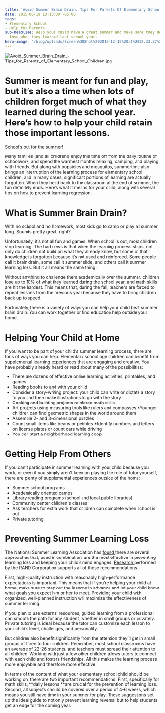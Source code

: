 ```yaml
---
title: 'Avoid Summer Brain Drain: Tips For Parents Of Elementary School Children'
date: 2015-06-19 13:13:00 -05:00
tags:
- Elementary School
- Help for Parents
sub-headline: Help your child have a great summer and make sure they don’t they don’t
  lose what they learned last school year.
hero-image: "/blog/uploads/Screen%20Shot%202016-12-15%20at%2012.33.37%20PM%20(1).png"
---
```


![Avoid_Summer_Brain_Drain_-Tips_for_Parents_of_Elementary_School_Children.jpg](/blog/uploads/Avoid_Summer_Brain_Drain_-Tips_for_Parents_of_Elementary_School_Children.jpg)

# Summer is meant for fun and play, but it’s also a time when lots of children forget much of what they learned during the school year. Here’s how to help your child retain those important lessons.

School’s out for the summer!

Many families (and all children!) enjoy this time off from the daily routine of schoolwork, and spend the warmest months relaxing, camping, and playing with friends. But along with popsicles and mosquitos, summertime also brings an interruption of the learning process for elementary school children, and in many cases, significant portions of learning are actually forgotten. When they head back to the classroom at the end of summer, the fun definitely ends. Here’s what it means for your child, along with several tips on how to prevent learning regression.

# What is Summer Brain Drain?

With no school and no homework, most kids go to camp or play all summer long. Sounds pretty great, right?

Unfortunately, it’s not all fun and games. When school is out, most children stop learning. The bad news is that when the learning process stops, not only do children not build on what they already know, but some of that knowledge is forgotten because it’s not used and reinforced. Some people call it brain drain, some call it summer slide, and others call it summer learning loss. But it all means the same thing.

Without anything to challenge them academically over the summer, children lose up to 10% of what they learned during the school year, and math skills are hit the hardest. This means that, during the fall, teachers are forced to repeat lessons from the previous year because they have to bring children back up to speed.

Fortunately, there is a variety of ways you can help your child beat summer brain drain. You can work together or find education help outside your home.

# Helping Your Child at Home

If you want to be part of your child’s summer learning process, there are tons of ways you can help. Elementary school age children can benefit from supplemental learning experiences that are engaging and creative. You have probably already heard or read about many of the possibilities:

* There are dozens of effective online learning activities, printables, and games
* Reading books to and with your child
* Consider a story-writing project: your child can write or dictate a story to you and then make illustrations to go with the story
* Cooking and building projects reinforce math skills
* Art projects using measuring tools like rulers and compasses
*Younger children can find geometric shapes in the world around them
* Assemble 2- and 3-dimensional puzzles
* Count small items like beans or pebbles
*Identify numbers and letters on license plates or count cars while driving
* You can start a neighborhood learning coop

# Getting Help From Others

If you can’t participate in summer learning with your child because you work, or even if you simply aren’t keen on playing the role of tutor yourself, there are plenty of supplemental experiences outside of the home:

* Summer school programs
* Academically oriented camps
* Library reading programs (school and local public libraries)
* Community center children's classes
* Ask teachers for extra work that children can complete when school is out
* Private tutoring

# Preventing Summer Learning Loss

The National Summer Learning Association has [found ](http://c.ymcdn.com/sites/www.summerlearning.org/resource/resmgr/ssins_/ss_in_s_sample_pages.pdf)there are several approaches that, used in combination, are the most effective in preventing learning loss and keeping your child’s mind engaged. [Research ](http://www.rand.org/pubs/research_reports/RR815.html)performed by the RAND Corporation supports all of these recommendations.

First, high-quality instruction with reasonably high-performance expectations is important. This means that if you’re helping your child at home, make sure to map out the lessons in advance and let your child know what goals you expect him or her to meet. Providing your child with organized, well-planned instruction will maximize the effectiveness of summer learning.

If you plan to use external resources, guided learning from a professional can smooth the path for any student, whether in small groups or privately. Private tutoring is ideal because the tutor can customize each lesson to your child’s level, challenges, and personality.

But children also benefit significantly from the attention they’ll get in small groups of three to four children. Remember, most school classrooms have an average of 22-26 students, and teachers must spread their attention to all children. Working with just a few other children allows tutors to connect with each child and fosters friendships. All this makes the learning process more enjoyable and therefore more effective.

In terms of the content of what your elementary school child should be working on, there are two important recommendations. First, specifically for math skills, **daily lessons **are crucial for the prevention of learning loss. Second, all subjects should be covered over a period of 4-6 weeks, which means you still have time in your summer for play. These suggestions set up the ideal guide to not only prevent learning reversal but to help students get an edge for the coming year.
